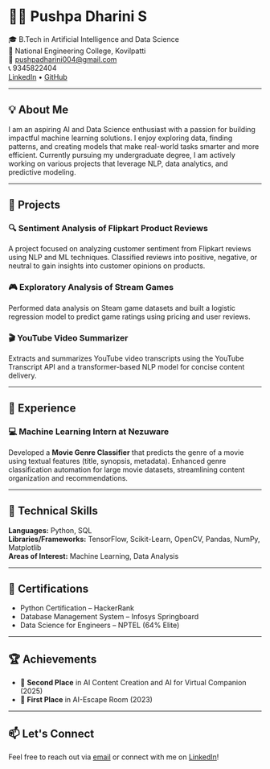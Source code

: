 # 👩‍💻 Pushpa Dharini S

🎓 B.Tech in Artificial Intelligence and Data Science  
📍 National Engineering College, Kovilpatti  
📧 pushpadharini004@gmail.com  
📞 9345822404  
[LinkedIn](https://linkedin.com/in/pushpa-dharini-s-841bb9251) • [GitHub](https://github.com/Pushpadharini)

---

## 💡 About Me

I am an aspiring AI and Data Science enthusiast with a passion for building impactful machine learning solutions. I enjoy exploring data, finding patterns, and creating models that make real-world tasks smarter and more efficient. Currently pursuing my undergraduate degree, I am actively working on various projects that leverage NLP, data analytics, and predictive modeling.

---

## 📌 Projects

### 🔍 Sentiment Analysis of Flipkart Product Reviews
A project focused on analyzing customer sentiment from Flipkart reviews using NLP and ML techniques. Classified reviews into positive, negative, or neutral to gain insights into customer opinions on products.

### 🎮 Exploratory Analysis of Stream Games
Performed data analysis on Steam game datasets and built a logistic regression model to predict game ratings using pricing and user reviews.

### 🎬 YouTube Video Summarizer
Extracts and summarizes YouTube video transcripts using the YouTube Transcript API and a transformer-based NLP model for concise content delivery.

---

## 💼 Experience

### 💻 Machine Learning Intern at Nezuware
Developed a **Movie Genre Classifier** that predicts the genre of a movie using textual features (title, synopsis, metadata). Enhanced genre classification automation for large movie datasets, streamlining content organization and recommendations.

---

## 🧰 Technical Skills

**Languages:** Python, SQL  
**Libraries/Frameworks:** TensorFlow, Scikit-Learn, OpenCV, Pandas, NumPy, Matplotlib  
**Areas of Interest:** Machine Learning, Data Analysis

---

## 📜 Certifications

- Python Certification – HackerRank  
- Database Management System – Infosys Springboard  
- Data Science for Engineers – NPTEL (64% Elite)

---

## 🏆 Achievements

- 🥈 **Second Place** in AI Content Creation and AI for Virtual Companion (2025)  
- 🥇 **First Place** in AI-Escape Room (2023)

---

## 📫 Let's Connect

Feel free to reach out via [email](mailto:pushpadharini004@gmail.com) or connect with me on [LinkedIn](https://linkedin.com/in/pushpa-dharini-s-841bb9251)!

